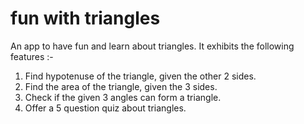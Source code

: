 # fun with triangles

An app to have fun and learn about triangles. It exhibits the following features :-

1) Find hypotenuse of the triangle, given the other 2 sides.
2) Find the area of the triangle, given the 3 sides.
3) Check if the given 3 angles can form a triangle.
4) Offer a 5 question quiz about triangles.
